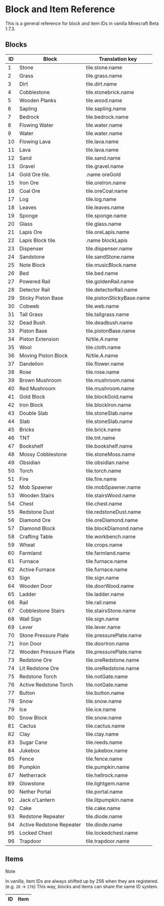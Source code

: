 # Block and Item Reference
This is a general reference for block and item IDs in vanilla Minecraft Beta 1.7.3.

## Blocks
| ID | Block | Translation key |
| --- | --- | --- |
| 1 | Stone | tile.stone.name |
| 2 | Grass | tile.grass.name |
| 3 | Dirt | tile.dirt.name |
| 4 | Cobblestone | tile.stonebrick.name |
| 5 | Wooden Planks | tile.wood.name |
| 6 | Sapling | tile.sapling.name |
| 7 | Bedrock | tile.bedrock.name |
| 8 | Flowing Water | tile.water.name |
| 9 | Water | tile.water.name |
| 10 | Flowing Lava | tile.lava.name |
| 11 | Lava | tile.lava.name |
| 12 | Sand | tile.sand.name |
| 13 | Gravel | tile.gravel.name |
| 14 | Gold Ore tile.|.name oreGold
| 15 | Iron Ore | tile.oreIron.name |
| 16 | Coal Ore | tile.oreCoal.name |
| 17 | Log | tile.log.name |
| 18 | Leaves | tile.leaves.name |
| 19 | Sponge | tile.sponge.name |
| 20 | Glass | tile.glass.name |
| 21 | Lapis Ore | tile.oreLapis.name |
| 22 | Lapis Block tile.|.name blockLapis
| 23 | Dispenser | tile.dispenser.name |
| 24 | Sandstone | tile.sandStone.name |
| 25 | Note Block | tile.musicBlock.name |
| 26 | Bed | tile.bed.name |
| 27 | Powered Rail | tile.goldenRail.name |
| 28 | Detector Rail | tile.detectorRail.name |
| 29 | Sticky Piston Base | tile.pistonStickyBase.name |
| 30 | Cobweb | tile.web.name |
| 31 | Tall Grass | tile.tallgrass.name |
| 32 | Dead Bush | tile.deadbush.name |
| 33 | Piston Base | tile.pistonBase.name |
| 34 | Piston Extension | N/tile.A.name |
| 35 | Wool | tile.cloth.name |
| 36 | Moving Piston Block | N/tile.A.name |
| 37 | Dandelion | tile.flower.name |
| 38 | Rose | tile.rose.name |
| 39 | Brown Mushroom | tile.mushroom.name |
| 40 | Red Mushroom | tile.mushroom.name |
| 41 | Gold Block | tile.blockGold.name |
| 42 | Iron Block | tile.blockIron.name |
| 43 | Double Slab | tile.stoneSlab.name |
| 44 | Slab | tile.stoneSlab.name |
| 45 | Bricks | tile.brick.name |
| 46 | TNT | tile.tnt.name |
| 47 | Bookshelf | tile.bookshelf.name |
| 48 | Mossy Cobblestone | tile.stoneMoss.name |
| 49 | Obsidian | tile.obsidian.name |
| 50 | Torch | tile.torch.name |
| 51 | Fire | tile.fire.name |
| 52 | Mob Spawner | tile.mobSpawner.name |
| 53 | Wooden Stairs | tile.stairsWood.name |
| 54 | Chest | tile.chest.name |
| 55 | Redstone Dust | tile.redstoneDust.name |
| 56 | Diamond Ore | tile.oreDiamond.name |
| 57 | Diamond Block | tile.blockDiamond.name |
| 58 | Crafting Table | tile.workbench.name |
| 59 | Wheat | tile.crops.name |
| 60 | Farmland | tile.farmland.name |
| 61 | Furnace | tile.furnace.name |
| 62 | Active Furnace | tile.furnace.name |
| 63 | Sign | tile.sign.name |
| 64 | Wooden Door | tile.doorWood.name |
| 65 | Ladder | tile.ladder.name |
| 66 | Rail | tile.rail.name |
| 67 | Cobblestone Stairs | tile.stairsStone.name |
| 68 | Wall Sign | tile.sign.name |
| 69 | Lever | tile.lever.name |
| 70 | Stone Pressure Plate | tile.pressurePlate.name |
| 71 | Iron Door | tile.doorIron.name |
| 72 | Wooden Pressure Plate | tile.pressurePlate.name |
| 73 | Redstone Ore | tile.oreRedstone.name |
| 74 | Lit Redstone Ore | tile.oreRedstone.name |
| 75 | Redstone Torch | tile.notGate.name |
| 76 | Active Redstone Torch | tile.notGate.name |
| 77 | Button | tile.button.name |
| 78 | Snow | tile.snow.name |
| 79 | Ice | tile.ice.name |
| 80 | Snow Block | tile.snow.name |
| 81 | Cactus | tile.cactus.name |
| 82 | Clay | tile.clay.name |
| 83 | Sugar Cane | tile.reeds.name |
| 84 | Jukebox | tile.jukebox.name |
| 85 | Fence | tile.fence.name |
| 86 | Pumpkin | tile.pumpkin.name |
| 87 | Netherrack | tile.hellrock.name |
| 89 | Glowstone | tile.lightgem.name |
| 90 | Nether Portal | tile.portal.name |
| 91 | Jack o'Lantern | tile.litpumpkin.name |
| 92 | Cake | tile.cake.name |
| 93 | Redstone Repeater | tile.diode.name |
| 94 | Active Redstone Repeater | tile.diode.name |
| 95 | Locked Chest | tile.lockedchest.name |
| 96 | Trapdoor | tile.trapdoor.name |

## Items
> [!NOTE]
> In vanilla, item IDs are always shifted up by 256 when they are registered. (e.g. `20` -> `276`)
> This way, blocks and items can share the same ID system.

| ID | Item |
| --- | --- |